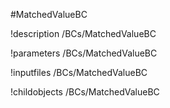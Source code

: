 <!-- MOOSE Object Documentation Stub: Remove this when content is added. -->
#MatchedValueBC

!description /BCs/MatchedValueBC

!parameters /BCs/MatchedValueBC

!inputfiles /BCs/MatchedValueBC

!childobjects /BCs/MatchedValueBC
